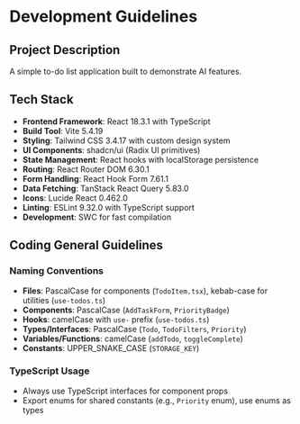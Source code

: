 # Development Guidelines

## Project Description

A simple to-do list application built to demonstrate AI features.

## Tech Stack

- **Frontend Framework**: React 18.3.1 with TypeScript
- **Build Tool**: Vite 5.4.19
- **Styling**: Tailwind CSS 3.4.17 with custom design system
- **UI Components**: shadcn/ui (Radix UI primitives)
- **State Management**: React hooks with localStorage persistence
- **Routing**: React Router DOM 6.30.1
- **Form Handling**: React Hook Form 7.61.1
- **Data Fetching**: TanStack React Query 5.83.0
- **Icons**: Lucide React 0.462.0
- **Linting**: ESLint 9.32.0 with TypeScript support
- **Development**: SWC for fast compilation

## Coding General Guidelines

### Naming Conventions

- **Files**: PascalCase for components (`TodoItem.tsx`), kebab-case for utilities (`use-todos.ts`)
- **Components**: PascalCase (`AddTaskForm`, `PriorityBadge`)
- **Hooks**: camelCase with `use-` prefix (`use-todos.ts`)
- **Types/Interfaces**: PascalCase (`Todo`, `TodoFilters`, `Priority`)
- **Variables/Functions**: camelCase (`addTodo`, `toggleComplete`)
- **Constants**: UPPER_SNAKE_CASE (`STORAGE_KEY`)

### TypeScript Usage

- Always use TypeScript interfaces for component props
- Export enums for shared constants (e.g., `Priority` enum), use enums as types
